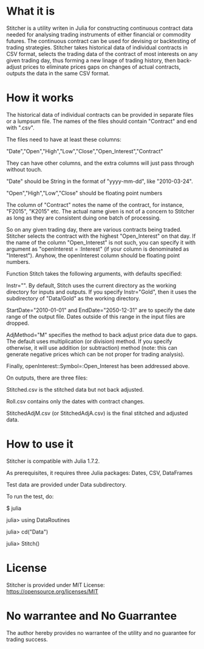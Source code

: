 
# What it is

Stitcher is a utility writen in Julia for constructing continuous contract data needed for analysing trading instruments of either financial or commodity futures.  The continuous contract can be used for devising or backtesting of trading strategies.  Stitcher takes historical data of individual contracts in CSV format, selects the trading data of the contract of most interests on any given trading day, thus forming a new linage of trading history, then back-adjust prices to eliminate prices gaps on changes of actual contracts, outputs the data in the same CSV format.

# How it works

The historical data of individual contracts can be provided in separate files or a lumpsum file.  The names of the files should contain "Contract" and end with ".csv".

The files need to have at least these columns:

"Date","Open","High","Low","Close","Open_Interest","Contract"

They can have other columns, and the extra columns will just pass through without touch.

"Date" should be String in the format of "yyyy-mm-dd", like "2010-03-24".

"Open","High","Low","Close" should be floating point numbers

The column of "Contract" notes the name of the contract, for instance, "F2015", "K2015" etc.  The actual name given is not of a concern to Stitcher as long as they are consistent duing one batch of processing.

So on any given trading day, there are various contracts being traded.  Stitcher selects the contract with the highest "Open_Interest" on that day.  If the name of the column "Open_Interest" is not such, you can specify it with argument as "openInterest = :Interest" (if your column is denominated as "Interest").  Anyhow, the openInterest column should be floating point numbers.

Function Stitch takes the following arguments, with defaults specified:

Instr="".  By default, Stitch uses the current directory as the working directory for inputs and outputs.  If you specify Instr="Gold", then it uses the subdirectory of "Data/Gold" as the working directory.

StartDate="2010-01-01" and EndDate="2050-12-31" are to specify the date range of the output file.  Dates outside of this range in the input files are dropped.

AdjMethod="M" specifies the method to back adjust price data due to gaps.  The default uses multiplication (or division) method.  If you specify otherwise, it will use addition (or subtraction) method (note: this can generate negative prices which can be not proper for trading analysis).

Finally, openInterest::Symbol=:Open_Interest has been addressed above.

On outputs, there are three files:

Stitched.csv is the stitched data but not back adjusted.

Roll.csv contains only the dates with contract changes.

StitchedAdjM.csv (or StitchedAdjA.csv) is the final stitched and adjusted data.

# How to use it

Stitcher is compatible with Julia 1.7.2.

As prerequisites, it requires three Julia packages: Dates, CSV, DataFrames

Test data are provided under Data subdirectory.

To run the test, do:

$ julia

julia> using DataRoutines

julia> cd("Data")

julia> Stitch()

# License

Stitcher is provided under MIT License: https://opensource.org/licenses/MIT

# No warrantee and No Guarrantee

The author hereby provides no warrantee of the utility and no guarantee for trading success.